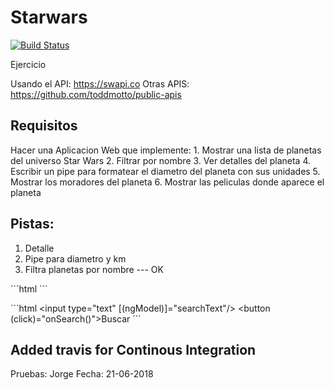 # Starwars

[![Build Status](https://travis-ci.org/pjmolina/ng-starwars.svg?branch=master)](https://travis-ci.org/pjmolina/ng-starwars)

Ejercicio


Usando el API: 	https://swapi.co
Otras APIS:
	https://github.com/toddmotto/public-apis


## Requisitos

Hacer una Aplicacion Web que implemente:
	1. Mostrar una lista de planetas del universo Star Wars
	2. Filtrar por nombre
	3. Ver detalles del planeta
	4. Escribir un pipe para formatear el diametro del planeta con sus unidades
	5. Mostrar los moradores del planeta
	6. Mostrar las peliculas donde aparece el planeta
  
  
## Pistas:
 
1. Detalle
2. Pipe para diametro y km
3. Filtra planetas por nombre   --- OK

´´´html
        <app-filter></app-filter>
     		<app-planet-list></app-planet-list>
´´´

´´´html
<input type="text" [(ngModel)]="searchText"/>
<button (click)="onSearch()">Buscar</button>
´´´
 
## Added travis for Continous Integration

Pruebas: Jorge
Fecha: 21-06-2018
